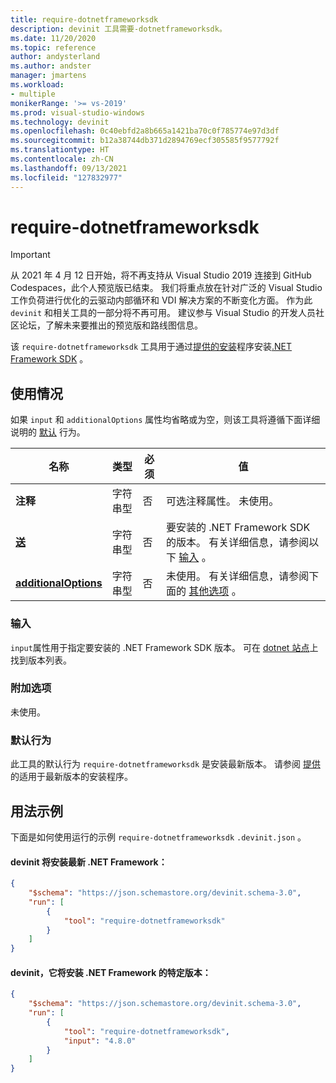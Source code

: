 ```yaml
---
title: require-dotnetframeworksdk
description: devinit 工具需要-dotnetframeworksdk。
ms.date: 11/20/2020
ms.topic: reference
author: andysterland
ms.author: andster
manager: jmartens
ms.workload:
- multiple
monikerRange: '>= vs-2019'
ms.prod: visual-studio-windows
ms.technology: devinit
ms.openlocfilehash: 0c40ebfd2a8b665a1421ba70c0f785774e97d3df
ms.sourcegitcommit: b12a38744db371d2894769ecf305585f9577792f
ms.translationtype: HT
ms.contentlocale: zh-CN
ms.lasthandoff: 09/13/2021
ms.locfileid: "127832977"
---
```

# <a name="require-dotnetframeworksdk"></a>require-dotnetframeworksdk

> [!IMPORTANT]
> 从 2021 年 4 月 12 日开始，将不再支持从 Visual Studio 2019 连接到 GitHub Codespaces，此个人预览版已结束。 我们将重点放在针对广泛的 Visual Studio 工作负荷进行优化的云驱动内部循环和 VDI 解决方案的不断变化方面。 作为此 `devinit` 和相关工具的一部分将不再可用。 建议参与 Visual Studio 的开发人员社区论坛，了解未来要推出的预览版和路线图信息。

该 `require-dotnetframeworksdk` 工具用于通过[提供的安装](https://dotnet.microsoft.com/download/visual-studio-sdks)程序安装[.NET Framework SDK](https://dotnet.microsoft.com/) 。

## <a name="usage"></a>使用情况

如果 `input` 和 `additionalOptions` 属性均省略或为空，则该工具将遵循下面详细说明的 [默认](#default-behavior) 行为。

| 名称                                             | 类型   | 必须  | 值                                                                                    |
|--------------------------------------------------|--------|-----------|------------------------------------------------------------------------------------------|
| **注释**                                     | 字符串型 | 否        | 可选注释属性。 未使用。                                                    |
| [**送**](#input)                              | 字符串型 | 否        | 要安装的 .NET Framework SDK 的版本。 有关详细信息，请参阅以下 [输入](#input) 。 |
| [**additionalOptions**](#additional-options)     | 字符串型 | 否        | 未使用。 有关详细信息，请参阅下面的 [其他选项](#additional-options) 。               |

### <a name="input"></a>输入

`input`属性用于指定要安装的 .NET Framework SDK 版本。 可在 [dotnet 站点](https://dotnet.microsoft.com/download/visual-studio-sdks)上找到版本列表。

### <a name="additional-options"></a>附加选项

未使用。

### <a name="default-behavior"></a>默认行为

此工具的默认行为 `require-dotnetframeworksdk` 是安装最新版本。 请参阅 [提供](https://dotnet.microsoft.com/download/visual-studio-sdks) 的适用于最新版本的安装程序。

## <a name="example-usage"></a>用法示例
下面是如何使用运行的示例 `require-dotnetframeworksdk` `.devinit.json` 。

#### <a name="devinitjson-that-will-install-the-latest-net-framework"></a>devinit 将安装最新 .NET Framework：
```json
{
    "$schema": "https://json.schemastore.org/devinit.schema-3.0",
    "run": [
        {
            "tool": "require-dotnetframeworksdk"
        }
    ]
}
```

#### <a name="devinitjson-that-will-install-a-specific-version-of-the-net-framework"></a>devinit，它将安装 .NET Framework 的特定版本：
```json
{
    "$schema": "https://json.schemastore.org/devinit.schema-3.0",
    "run": [
        {
            "tool": "require-dotnetframeworksdk",
            "input": "4.8.0"
        }
    ]
}
```